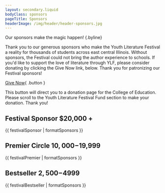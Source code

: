 ```yaml
---
layout: secondary.liquid
bodyClass: sponsors
pageTitle: Sponsors
headerImage: /img/header/header-sponsors.jpg
---
```

Our sponsors make the magic happen! {.byline}

Thank you to our generous sponsors who make the Youth Literature Festival a reality for thousands of students across east central Illinois. Without sponsors, the Festival could not bring the author experience to schools. If you'd like to support the love of literature through YLF, please consider donating by clicking the Give Now link, below. Thank you for patronizing our Festival sponsors!

[Give Now](http://education.illinois.edu/alumni/make-a-difference/give-now){ .button }

This button will direct you to a donation page for the College of Education. Please scroll to the Youth Literature Festival Fund section to make your donation. Thank you!

## Festival Sponsor $20,000 +

{{ festivalSponsor | formatSponsors }}

## Premier Circle $10,000-$19,999

{{ festivalPremier | formatSponsors }}

## Bestseller $2,500-$4999

{{ festivalBestseller | formatSponsors }}
